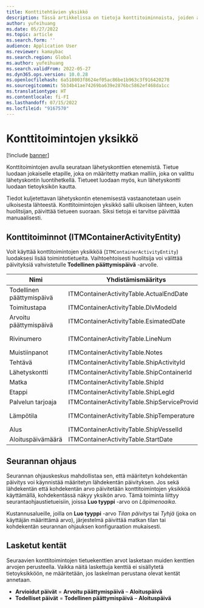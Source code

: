 ```yaml
---
title: Konttitehtävien yksikkö
description: Tässä artikkelissa on tietoja konttitoiminnoista, joiden avulla seurataan lähetyskonttien etenemistä.
author: yufeihuang
ms.date: 05/27/2022
ms.topic: article
ms.search.form: ''
audience: Application User
ms.reviewer: kamaybac
ms.search.region: Global
ms.author: yufeihuang
ms.search.validFrom: 2022-05-27
ms.dyn365.ops.version: 10.0.28
ms.openlocfilehash: 6a518003f8624ef05ac86be1b963c3f916420278
ms.sourcegitcommit: 5b34b41ae74269ba639e2876bc5862ef468da1cc
ms.translationtype: HT
ms.contentlocale: fi-FI
ms.lasthandoff: 07/15/2022
ms.locfileid: "9167570"
---
```

# <a name="container-activities-entity"></a>Konttitoimintojen yksikkö

[!include [banner](../includes/banner.md)]

Konttitoimintojen avulla seurataan lähetyskonttien etenemistä. Tietue luodaan jokaiselle etapille, joka on määritetty matkan malliin, joka on valittu lähetyskontin luontihetkellä. Tietueet luodaan myös, kun lähetyskontti luodaan tietoyksikön kautta.

Tiedot kuljetettavan lähetyskontin etenemisestä vastaanotetaan usein ulkoisesta lähteestä. Konttitoimintojen yksikkö sallii ulkoisen lähteen, kuten huolitsijan, päivittää tietueen suoraan. Siksi tietoja ei tarvitse päivittää manuaalisesti.

## <a name="container-activities-itmcontaineractivityentity"></a>Konttitoiminnot (ITMContainerActivityEntity)

Voit käyttää konttitoimintojen yksikköä (`ITMContainerActivityEntity`) luodaksesi lisää toimintotietueita. Vaihtoehtoisesti huolitsija voi välittää päivityksiä vahvistetulle **Todellinen päättymispäivä** -arvolle.

| Nimi | Yhdistämismääritys | Tietotyyppi | Avain | Pakollinen |
|---|---|---|---|---|
| Todellinen päättymispäivä | ITMContainerActivityTable.ActualEndDate | Datetime | En | En |
| Toimitustapa | ITMContainerActivityTable.DlvModeId | Nvarchar(10) | En | En |
| Arvoitu päättymispäivä | ITMContainerActivityTable.EsimatedDate | Datetime | En | En |
| Rivinumero | ITMContainerActivityTable.LineNum | Numeric(32, 16) | **Kyllä** | En |
| Muistiinpanot | ITMContainerActivityTable.Notes | nvarchar(MAX) | En | En |
| Tehtävä | ITMContainerActivityTable.ShipActivityId | Nvarchar(10) | En | **Kyllä** |
| Lähetyskontti | ITMContainerActivityTable.ShipContainerId | Nvarchar(20) | **Kyllä** | **Kyllä** |
| Matka | ITMContainerActivityTable.ShipId | Nvarchar(20) | **Kyllä** | **Kyllä** |
| Etappi | ITMContainerActivityTable.ShipLegId | Nvarchar(20) | En | **Kyllä** |
| Palvelun tarjoaja | ITMContainerActivityTable.ShipServiceProvider | Nvarchar(20) | En | En |
| Lämpötila | ITMContainerActivityTable.ShipTemperature | Numeric(32, 6) | En | En |
| Alus | ITMContainerActivityTable.ShipVesselId | Nvarchar(20) | En | En |
| Aloituspäivämäärä | ITMContainerActivityTable.StartDate | Datetime | En | En |

## <a name="tracking-control"></a>Seurannan ohjaus

Seurannan ohjauskeskus mahdollistaa sen, että määritetyn kohdekentän päivitys voi käynnistää määritetyn lähdekentän päivityksen. Jos sekä lähdekentän että kohdekentän arvo päivitetään konttitoimintojen yksikköä käyttämällä, kohdekentässä näkyy yksikön arvo. Tämä toiminta liittyy seurantaohjaustietueisiin, joissa **Luo tyyppi** -arvo on *Läpimenoaika*.

Kustannusalueille, joilla on **Luo tyyppi** -arvo *Tilan päivitys* tai *Tyhjä* (joka on käyttäjän määrittämä arvo), järjestelmä päivittää matkan tilan tai kohdekentän seurannan ohjauksen konfiguraation mukaisesti.

## <a name="calculated-fields"></a>Lasketut kentät

Seuraavien konttitoimintojen tietuekenttien arvot lasketaan muiden kenttien arvojen perusteella. Vaikka näitä laskettuja kenttiä ei sisällytetä tietoyksikköön, ne määritetään, jos laskelman perustana olevat kentät annetaan.

- **Arvioidut päivät** = **Arvoitu päättymispäivä** – **Aloituspäivä**
- **Todelliset päivät** = **Todellinen päättymispäivä** – **Aloituspäivä**
